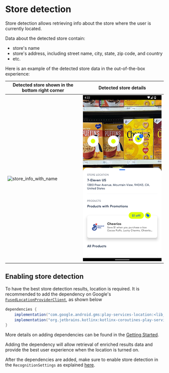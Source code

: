 # Store detection

Store detection allows retrieving info about the store where the user is currently located. 

Data about the detected store contain:

- store's name
- store's address, including street name, city, state, zip code, and country
- etc.

Here is an example of the detected store data in the out-of-the-box experience:

| Detected store shown in the bottom right corner            | Detected store details                                         |
|------------------------------------------------------------|----------------------------------------------------------------|
| ![store_info_with_name](images/store-detection/simple.png) | ![store_info_with_details](images/store-detection/details.png) |


## Enabling store detection

To have the best store detection results, location is required. It is recommended to add the dependency on Google's [`FusedLocationProviderClient`](https://developers.google.com/android/reference/com/google/android/gms/location/FusedLocationProviderClient), as shown below

```groovy
dependencies {
    implementation("com.google.android.gms:play-services-location:<lib_version>")
    implementation("org.jetbrains.kotlinx:kotlinx-coroutines-play-services:<lib_version>")
}
```

More details on adding dependencies can be found in the [Getting Started](getting_started.md#project-integration-and-initialization).

Adding the dependency will allow retrieval of enriched results data and provide the best user experience when the location is turned on.

After the dependencies are added, make sure to enable store detection in the `RecognitionSettings` as explained [here](sdk_options.md#products-options).




